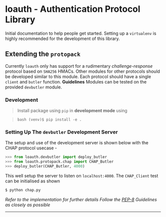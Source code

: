 # loauth - Authentication Protocol Library
Initial documentation to help people get started. Setting up a `virtualenv` is highly recommended for the development of this library.

## Extending the `protopack` 
Currently `loauth` only has support for a rudimentary *challenge-response* protocol based on `SHA256` HMACs. Other modules for other protocols should be developed similar to this module. Each protocol should have a single `client` and `butler` function. 
**Guidelines** Modules can be tested on the provided `devbutler` module.

### Development
> Install package using `pip` in **development mode** using

> ```bash (venv)$ pip install -e .```

### Setting Up The `devbutler` Development Server

The setup and use of the development server is shown below with the CHAP protocol usecase -
```python
>>> from loauth.devbutler import deploy_butler
>>> from loauth.protopack.chap import CHAP_Butler
>>> deploy_butler(CHAP_Butler, 4000)
```
This well setup the server to listen on `localhost:4000`. The `CHAP_Client` test can be initialised as shown
```bash
$ python chap.py
```
*Refer to the implementation for further details*
*Follow the [PEP-8](https://www.python.org/dev/peps/pep-0008/) Guidelines as closely as possible*
___
